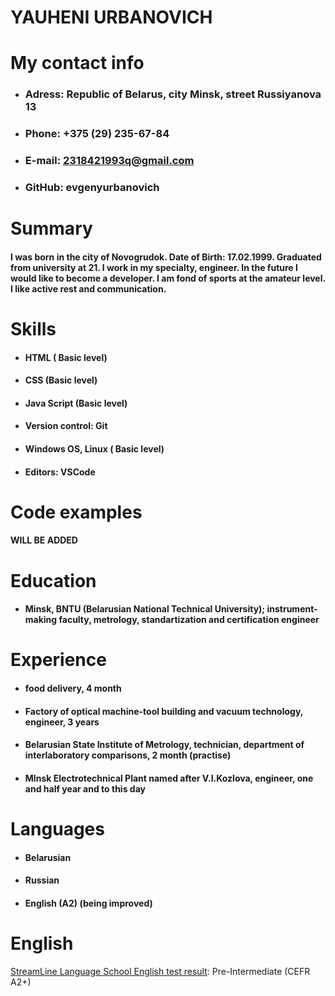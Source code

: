 # **YAUHENI URBANOVICH**
# **My contact info**
 * ### **Adress**: Republic of Belarus, city Minsk, street Russiyanova 13
 * ### **Phone**: +375 (29) 235-67-84
 * ### **E-mail**: 2318421993q@gmail.com
 * ### **GitHub**: evgenyurbanovich
# **Summary**
#### I was born in the city of Novogrudok. Date of Birth: 17.02.1999. Graduated from university at 21. I work in my specialty, engineer. In the future I would like to become a developer. I am fond of sports at the amateur level. I like active rest and communication.
# **Skills**
 * #### HTML ( Basic level)
 * #### CSS (Basic level)
 * #### Java Script (Basic level)
 * #### Version control: Git
 * #### Windows OS, Linux ( Basic level)
 * #### Editors: VSCode
# **Code examples**
#### WILL BE ADDED
# **Education**
 * #### Minsk, BNTU (Belarusian National Technical University); instrument-making faculty, metrology, standartization and certification engineer
# **Experience**
 * #### food delivery, 4 month
 * #### Factory of optical machine-tool building and vacuum technology, engineer, 3 years
 * #### Belarusian State Institute of Metrology, technician, department of interlaboratory comparisons, 2 month (practise)
 * #### MInsk Electrotechnical Plant named after V.I.Kozlova, engineer, one and half year and to this day
# **Languages**
 * #### Belarusian
 * #### Russian
 * #### English (A2) (being improved)
# **English**
[StreamLine Language School English test result](https://test.str.by/login/index.php): Pre-Intermediate (CEFR A2+) 